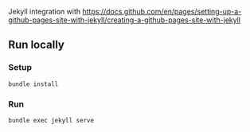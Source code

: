 Jekyll integration with https://docs.github.com/en/pages/setting-up-a-github-pages-site-with-jekyll/creating-a-github-pages-site-with-jekyll


## Run locally
### Setup
```
bundle install
```
### Run
```
bundle exec jekyll serve
```